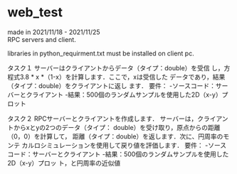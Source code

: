 # web_test
made in 2021/11/18 - 2021/11/25  
RPC servers and client.

libraries in python_requirment.txt must be installed on client pc.


タスク１
サーバーはクライアントからデータ（タイプ：double）を受信
し，方程式3.8 * x *（1-x）を計算します．ここで，xは受信した
データであり，結果（タイプ：double）をクライアントに返し
ます．
要件：
-ソースコード：サーバーとクライアント
-結果：500個のランダムサンプルを使用した2D（x-y）プロット

タスク２
RPCサーバーとクライアントを作成します．
サーバーは，クライアントからxとyの2つのデータ（タイプ：
double）を受け取り，原点からの距離（0，0）を計算して，
距離（タイプ：double）を返します．次に、円周率のモンテ
カルロシミュレーションを使用して戻り値を評価します．
要件：
-ソースコード：サーバーとクライアント
-結果：500個のランダムサンプルを使用した2D（x-y）プロッ
ト，と円周率の近似値
